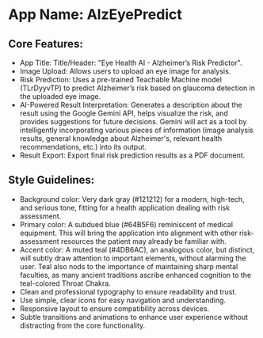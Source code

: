 # **App Name**: AlzEyePredict

## Core Features:

- App Title: Title/Header: "Eye Health AI - Alzheimer’s Risk Predictor".
- Image Upload: Allows users to upload an eye image for analysis.
- Risk Prediction: Uses a pre-trained Teachable Machine model (TLrDyyvTP) to predict Alzheimer’s risk based on glaucoma detection in the uploaded eye image.
- AI-Powered Result Interpretation: Generates a description about the result using the Google Gemini API, helps visualize the risk, and provides suggestions for future decisions. Gemini will act as a tool by intelligently incorporating various pieces of information (image analysis results, general knowledge about Alzheimer's, relevant health recommendations, etc.) into its output.
- Result Export: Export final risk prediction results as a PDF document.

## Style Guidelines:

- Background color: Very dark gray (#121212) for a modern, high-tech, and serious tone, fitting for a health application dealing with risk assessment.
- Primary color: A subdued blue (#64B5F6) reminiscent of medical equipment. This will bring the application into alignment with other risk-assessment resources the patient may already be familiar with.
- Accent color: A muted teal (#4DB6AC), an analogous color, but distinct, will subtly draw attention to important elements, without alarming the user. Teal also nods to the importance of maintaining sharp mental faculties, as many ancient traditions ascribe enhanced cognition to the teal-colored Throat Chakra.
- Clean and professional typography to ensure readability and trust.
- Use simple, clear icons for easy navigation and understanding.
- Responsive layout to ensure compatibility across devices.
- Subtle transitions and animations to enhance user experience without distracting from the core functionality.